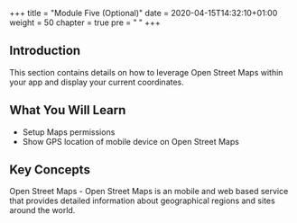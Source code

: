 +++
title = "Module Five (Optional)"
date = 2020-04-15T14:32:10+01:00
weight = 50
chapter = true
pre = "<b> </b>"
+++

## Introduction
This section contains details on how to leverage Open Street Maps within your app and display your current coordinates.

## What You Will Learn
* Setup Maps permissions
* Show GPS location of mobile device on Open Street Maps

## Key Concepts
Open Street Maps - Open Street Maps is an mobile and web based service that provides detailed information about geographical regions and sites around the world.

